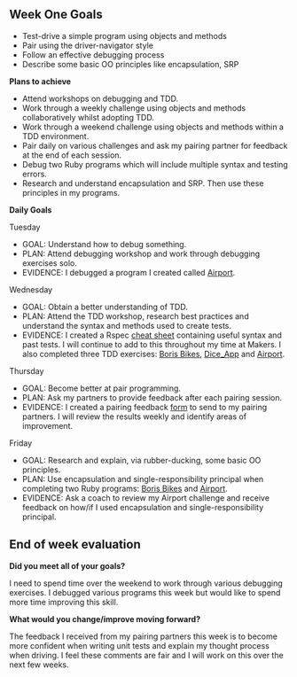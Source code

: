 ## Week One Goals

- Test-drive a simple program using objects and methods
- Pair using the driver-navigator style
- Follow an effective debugging process
- Describe some basic OO principles like encapsulation, SRP

**Plans to achieve**

- Attend workshops on debugging and TDD.
- Work through a weekly challenge using objects and methods collaboratively whilst adopting TDD.
- Work through a weekend challenge using objects and methods within a TDD environment.
- Pair daily on various challenges and ask my pairing partner for feedback at the end of each session.
- Debug two Ruby programs which will include multiple syntax and testing errors.
- Research and understand encapsulation and SRP. Then use these principles in my programs.

**Daily Goals**

Tuesday

- GOAL: Understand how to debug something.
- PLAN: Attend debugging workshop and work through debugging exercises solo. 
- EVIDENCE: I debugged a program I created called [Airport](https://github.com/RichEwin/airport_challenge/blob/master/README.md).

Wednesday

- GOAL: Obtain a better understanding of TDD.
- PLAN: Attend the TDD workshop, research best practices and understand the syntax and methods used to create tests.
- EVIDENCE: I created a Rspec [cheat sheet](https://docs.google.com/document/d/1Sbeux5Xjrc118GNvSIFpXyfVbA34LteQZCXcs_Aiw9Q/edit?usp=sharing) containing useful syntax and past tests. I will continue to add to this throughout my time at Makers. I also completed three TDD exercises:  [Boris Bikes](https://github.com/RichEwin/boris-bikes), [Dice_App](https://github.com/RichEwin/dice_app/tree/master/dice_app) and [Airport](https://github.com/RichEwin/airport_challenge/blob/master/README.md).

Thursday

- GOAL: Become better at pair programming. 
- PLAN: Ask my partners to provide feedback after each pairing session. 
- EVIDENCE: I created a pairing feedback [form](https://docs.google.com/forms/d/e/1FAIpQLSeQjoODGiYxHYQXUGKW5nu0hJ60rz-I1ecmDDLahi_IFkNm9Q/viewform) to send to my pairing partners. I will review the results weekly and identify areas of improvement.

Friday

- GOAL: Research and explain, via rubber-ducking, some basic OO principles.
- PLAN: Use encapsulation and single-responsibility principal when completing two Ruby programs: [Boris Bikes](https://github.com/RichEwin/boris-bikes) and [Airport](https://github.com/RichEwin/airport_challenge/blob/master/README.md).
- EVIDENCE: Ask a coach to review my Airport challenge and receive feedback on how/if I used encapsulation and single-responsibility principal.

## End of week evaluation 

**Did you meet all of your goals?**

I need to spend time over the weekend to work through various debugging exercises. I debugged various programs this week but would like to spend more time improving this skill.

**What would you change/improve moving forward?**

The feedback I received from my pairing partners this week is to become more confident when writing unit tests and explain my thought process when driving. I feel these comments are fair and I will work on this over the next few weeks. 
